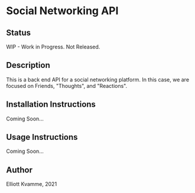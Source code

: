 # Social Networking API

## Status
WIP - Work in Progress. Not Released.

## Description
This is a back end API for a social networking platform. In this case, we are focused on Friends, "Thoughts", and "Reactions".

## Installation Instructions
Coming Soon...

## Usage Instructions
Coming Soon...

## Author
Elliott Kvamme, 2021